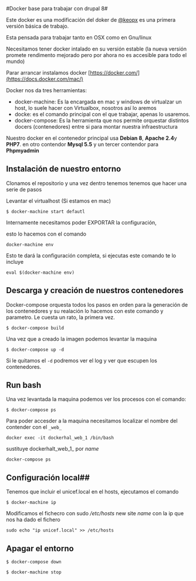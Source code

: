 #Docker base para trabajar con drupal 8#

Este docker es una modificación del doker de [@keopx](https://github.com/keopx) es una primera versión básica de trabajo.

Esta pensada para trabajar tanto en OSX como en Gnu/linux

Necesitamos tener docker intalado en su versión estable (la nueva versión promete rendimento mejorado pero por ahora no es accesible para todo el mundo)

Parar arrancar instalamos docker  [https://docker.com/](https://docs.docker.com/mac/)

Docker nos da tres herramientas:

* docker-machine: Es la encargada en mac y windows de virtualzar un host, lo suele hacer con Virtualbox, nosotros así lo aremos
* docke: es el comando principal con el que trabajar, apenas lo usaremos.
* docker-compose: Es la herramienta que nos permite orquestar distintos docers (contenedores) entre si para montar nuestra infraestructura


Nuestro docker en el contenedor principal usa **Debian 8**, **Apache 2.4**y **PHP7**. en otro contendor **Mysql 5.5** y un tercer contendor para **Phpmyadmin**



## Instalación de nuestro entorno ##

Clonamos el repositorio y una vez dentro tenemos tenemos que hacer una serie de pasos

Levantar el virtualhost (Si estamos en mac)

`$ docker-machine start defautl`

Internamente necesitamos poder EXPORTAR la configuración,

esto lo hacemos con el comando

`docker-machine env`

Esto te dará la configuración completa, si ejecutas este comando te lo incluye

`eval $(docker-machine env)`


## Descarga y creación de nuestros contenedores ##

Docker-compose orquesta todos los pasos en orden para la generación de los contenedores y su realación lo hacemos con este comando y parametro. Le cuesta un rato, la primera vez.

`$ docker-compose build`

Una vez que a creado la imagen podemos levantar la maquina

`$ docker-compose up -d`

Si le quitamos el `-d` podremos ver el log y ver que escupen los contenedores.

## Run bash ##

Una vez levantada la maquina podemos ver los procesos con el comando:

`$ docker-compose ps`

Para poder accesder a la maquina necesitamos localizar el nombre del contender con el `_web_`

`docker exec -it dockerhal_web_1 /bin/bash`

sustituye  dockerhalt_web_1_ por  _name_  

`docker-compose ps`

## Configuración local##

Tenemos que incluir el unicef.local en el hosts, ejecutamos el comando

`$ docker-machine ip`

Modificamos el fichecro con sudo  _/etc/hosts_ new site _name_ con la ip que nos ha dado el fichero

`sudo echo "ip unicef.local" >> /etc/hosts`


## Apagar el entorno ##

`$ docker-compose down`

`$ docker-machine stop`
